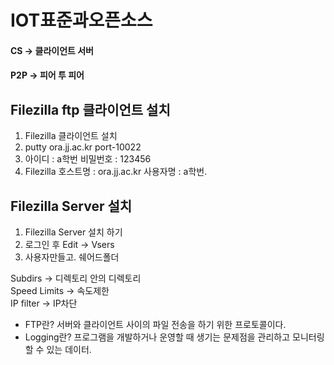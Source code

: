 # IOT표준과오픈소스  

#### CS -> 클라이언트 서버   
#### P2P -> 피어 투 피어  

## Filezilla ftp 클라이언트 설치  
1. Filezilla 클라이언트 설치  
2. putty ora.jj.ac.kr port-10022  
3. 아이디 : a학번 비밀번호 : 123456  
4. Filezilla 호스트명 : ora.jj.ac.kr 사용자명 : a학번.  

## Filezilla Server 설치  
1. Filezilla Server 설치 하기  
2. 로그인 후 Edit -> Vsers  
3. 사용자만들고. 쉐어드폴더  

Subdirs -> 디렉토리 안의 디렉토리  
Speed Limits -> 속도제한  
IP filter -> IP차단   
* FTP란?  서버와 클라이언트 사이의 파일 전송을 하기 위한 프로토콜이다.  
* Logging란? 프로그램을 개발하거나 운영할 때 생기는 문제점을 관리하고 모니터링 할 수 있는 데이터. 
